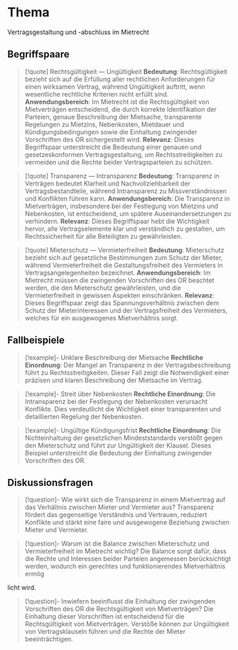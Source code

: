 # Thema
Vertragsgestaltung und -abschluss im Mietrecht

## Begriffspaare
>[!quote] Rechtsgültigkeit — Ungültigkeit
>**Bedeutung**: Rechtsgültigkeit bezieht sich auf die Erfüllung aller rechtlichen Anforderungen für einen wirksamen Vertrag, während Ungültigkeit auftritt, wenn wesentliche rechtliche Kriterien nicht erfüllt sind.
>**Anwendungsbereich**: Im Mietrecht ist die Rechtsgültigkeit von Mietverträgen entscheidend, die durch korrekte Identifikation der Parteien, genaue Beschreibung der Mietsache, transparente Regelungen zu Mietzins, Nebenkosten, Mietdauer und Kündigungsbedingungen sowie die Einhaltung zwingender Vorschriften des OR sichergestellt wird.
>**Relevanz**: Dieses Begriffspaar unterstreicht die Bedeutung einer genauen und gesetzeskonformen Vertragsgestaltung, um Rechtsstreitigkeiten zu vermeiden und die Rechte beider Vertragsparteien zu schützen.

>[!quote] Transparenz — Intransparenz
>**Bedeutung**: Transparenz in Verträgen bedeutet Klarheit und Nachvollziehbarkeit der Vertragsbestandteile, während Intransparenz zu Missverständnissen und Konflikten führen kann.
>**Anwendungsbereich**: Die Transparenz in Mietverträgen, insbesondere bei der Festlegung von Mietzins und Nebenkosten, ist entscheidend, um spätere Auseinandersetzungen zu verhindern.
>**Relevanz**: Dieses Begriffspaar hebt die Wichtigkeit hervor, alle Vertragselemente klar und verständlich zu gestalten, um Rechtssicherheit für alle Beteiligten zu gewährleisten.

>[!quote] Mieterschutz — Vermieterfreiheit
>**Bedeutung**: Mieterschutz bezieht sich auf gesetzliche Bestimmungen zum Schutz der Mieter, während Vermieterfreiheit die Gestaltungsfreiheit des Vermieters in Vertragsangelegenheiten bezeichnet.
>**Anwendungsbereich**: Im Mietrecht müssen die zwingenden Vorschriften des OR beachtet werden, die den Mieterschutz gewährleisten, und die Vermieterfreiheit in gewissen Aspekten einschränken.
>**Relevanz**: Dieses Begriffspaar zeigt das Spannungsverhältnis zwischen dem Schutz der Mieterinteressen und der Vertragsfreiheit des Vermieters, welches für ein ausgewogenes Mietverhältnis sorgt.

## Fallbeispiele
>[!example]- Unklare Beschreibung der Mietsache
>**Rechtliche Einordnung**: Der Mangel an Transparenz in der Vertragsbeschreibung führt zu Rechtsstreitigkeiten. Dieser Fall zeigt die Notwendigkeit einer präzisen und klaren Beschreibung der Mietsache im Vertrag.

>[!example]- Streit über Nebenkosten
>**Rechtliche Einordnung**: Die Intransparenz bei der Festlegung der Nebenkosten verursacht Konflikte. Dies verdeutlicht die Wichtigkeit einer transparenten und detaillierten Regelung der Nebenkosten.

>[!example]- Ungültige Kündigungsfrist
>**Rechtliche Einordnung**: Die Nichteinhaltung der gesetzlichen Mindeststandards verstößt gegen den Mieterschutz und führt zur Ungültigkeit der Klausel. Dieses Beispiel unterstreicht die Bedeutung der Einhaltung zwingender Vorschriften des OR.

## Diskussionsfragen
>[!question]- Wie wirkt sich die Transparenz in einem Mietvertrag auf das Verhältnis zwischen Mieter und Vermieter aus?
>Transparenz fördert das gegenseitige Verständnis und Vertrauen, reduziert Konflikte und stärkt eine faire und ausgewogene Beziehung zwischen Mieter und Vermieter.

>[!question]- Warum ist die Balance zwischen Mieterschutz und Vermieterfreiheit im Mietrecht wichtig?
>Die Balance sorgt dafür, dass die Rechte und Interessen beider Parteien angemessen berücksichtigt werden, wodurch ein gerechtes und funktionierendes Mietverhältnis ermög

licht wird.

>[!question]- Inwiefern beeinflusst die Einhaltung der zwingenden Vorschriften des OR die Rechtsgültigkeit von Mietverträgen?
>Die Einhaltung dieser Vorschriften ist entscheidend für die Rechtsgültigkeit von Mietverträgen. Verstöße können zur Ungültigkeit von Vertragsklauseln führen und die Rechte der Mieter beeinträchtigen.